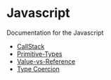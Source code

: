 # Javascript

Documentation for the Javascript

- [CallStack](callstack.md)
- [Primitive-Types](primitive-type.md)
- [Value-vs-Reference](value-vs-reference.md)
- [Type Coercion](type-coercion.md)